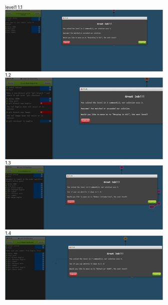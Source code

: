 level1
1.1
![alt text](image.png)
1.2
![alt text](image-1.png)
1.3
![alt text](image-2.png)
1.4
![alt text](image-3.png)
